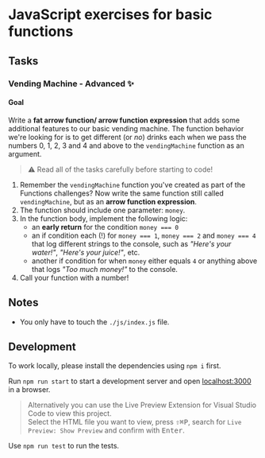 # JavaScript exercises for basic functions

## Tasks

### Vending Machine - Advanced ✨

#### Goal

Write a **fat arrow function/ arrow function expression** that adds some additional features to our basic vending machine.
The function behavior we're looking for is to get different (or _no_) drinks each when we pass the numbers 0, 1, 2, 3 and 4 and above to the `vendingMachine` function as an argument.

> ⚠️ Read all of the tasks carefully before starting to code!

1. Remember the `vendingMachine` function you've created as part of the Functions challenges? Now write the same function still called `vendingMachine`, but as an **arrow function expression**.
2. The function should include one parameter: `money`.
3. In the function body, implement the following logic:
   - an **early return** for the condition `money === 0`
   - an if condition each (!) for `money === 1`, `money === 2` and `money === 4` that log different strings to the console, such as _"Here's your water!"_, _"Here's your juice!"_, etc.
   - another if condition for when `money` either equals `4` or anything above that logs _"Too much money!"_
     to the console.
4. Call your function with a number!

## Notes

- You only have to touch the `./js/index.js` file.

## Development

To work locally, please install the dependencies using `npm i` first.

Run `npm run start` to start a development server and open [localhost:3000](http://localhost:3000) in a browser.

> Alternatively you can use the Live Preview Extension for Visual Studio Code to view this project.  
> Select the HTML file you want to view, press <kbd>⇧</kbd><kbd>⌘</kbd><kbd>P</kbd>, search for `Live Preview: Show Preview` and confirm with <kbd>Enter</kbd>.

Use `npm run test` to run the tests.
